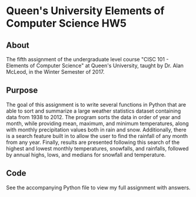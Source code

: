 # Queen's University Elements of Computer Science HW5

## About

The fifth assignment of the undergraduate level course "CISC 101 - Elements of Computer Science" at Queen's University, taught by Dr. Alan McLeod, in the Winter Semester of 2017.

## Purpose

The goal of this assignment is to write several functions in Python that are able to sort and summarize a large weather statistics dataset containing data from 1938 to 2012. The program sorts the data in order of year and month, while providing mean, maximum, and minimum temperatures, along with monthly precipitation values both in rain and snow. Additionally, there is a search feature built in to allow the user to find the rainfall of any month from any year. Finally, results are presented following this search of the highest and lowest monthly temperatures, snowfalls, and rainfalls, followed by annual highs, lows, and medians for snowfall and temperature.
## Code

See the accompanying Python file to view my full assignment with answers.
